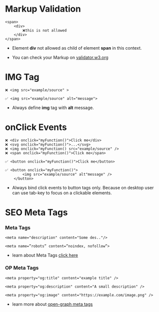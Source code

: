 # Markup Validation

```
<span>
    <div>
        ❌this is not allowed
    </div>
</span>
```

+  Element __div__ not allowed as child of element __span__ in this context.

+ You can check your Markup on [validator.w3.org](https://validator.w3.org/)

# IMG Tag

```
❌ <img src="example/source" >

✅ <img src="example/source" alt="message">
```
+ Always define __img__ tag with __alt__ message.

# onClick Events

```
❌ <div onclick="myFunction()">Click me</div> 
❌ <svg onclick="myFunction()">...</svg> 
❌ <img onclick="myFunction() src="example/source" /> 
❌ <span onclick="myFunction()">Click me</span> 

✅ <button onclick="myFunction()">Click me</button>

✅ <button onclick="myFunction()">
        <img src="example/source" alt"message" />
    </button>
```
+ Always bind click events to button tags only. Because on desktop user can use tab-key to focus on a clickable elements.

# SEO Meta Tags 
### Meta Tags

    <meta name="description" content="Some des.."/>
    
    <meta name=”robots” content=”noindex, nofollow”>

+ learn about Meta Tags [click here](https://clutch.co/seo-firms/resources/meta-tags-that-improve-seo)     

### OP Meta Tags
```
<meta property="og:title" content="example title" />

<meta property="og:description" content="A small description" />

<meta property="og:image" content="https://example.com/image.png" />
```
+ learn more about [open-graph meta tags](https://ahrefs.com/blog/open-graph-meta-tags/)
